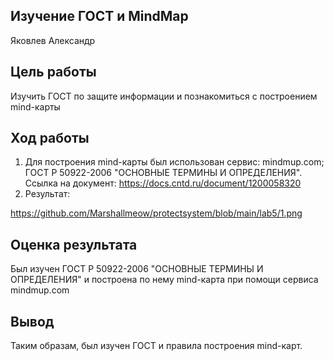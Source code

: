 ## Изучение ГОСТ и MindMap

Яковлев Александр

## Цель работы

Изучить ГОСТ по защите информации и познакомиться с построением mind-карты

## Ход работы

1. Для построения mind-карты был использован сервис: mindmup.com; ГОСТ Р 50922-2006 "ОСНОВНЫЕ ТЕРМИНЫ И ОПРЕДЕЛЕНИЯ". Ссылка на документ: https://docs.cntd.ru/document/1200058320
2. Результат:

https://github.com/Marshallmeow/protectsystem/blob/main/lab5/1.png

## Оценка результата
Был изучен ГОСТ Р 50922-2006 "ОСНОВНЫЕ ТЕРМИНЫ И ОПРЕДЕЛЕНИЯ" и построена по нему mind-карта при помощи сервиса mindmup.com

## Вывод

Таким образам, был изучен ГОСТ и правила построения mind-карт.
